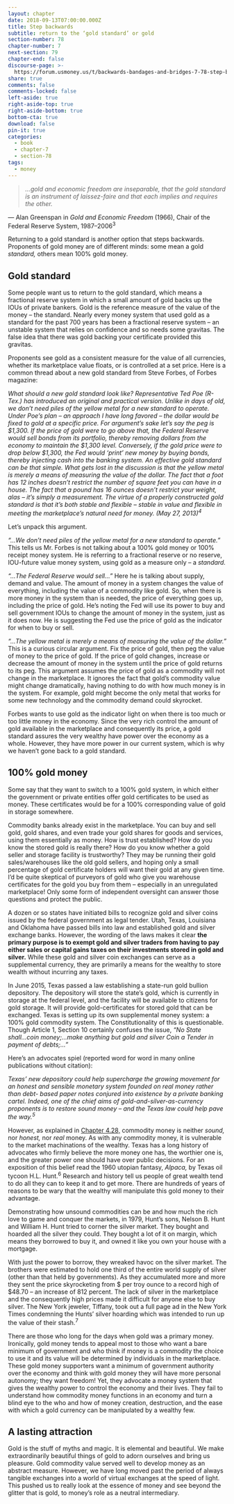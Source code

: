```yaml
---
layout: chapter
date: 2018-09-13T07:00:00.000Z
title: Step backwards
subtitle: return to the ‘gold standard’ or gold
section-number: 78
chapter-number: 7
next-section: 79
chapter-end: false
discourse-page: >-
  https://forum.usmoney.us/t/backwards-bandages-and-bridges-7-78-step-backwards-return-to-the-gold-standard-or-gold/
share: true
comments: false
comments-locked: false
left-aside: true
right-aside-top: true
right-aside-bottom: true
bottom-cta: true
download: false
pin-it: true
categories:
  - book
  - chapter-7
  - section-78
tags:
  - money
---
```

> _...gold and economic freedom are inseparable, that the gold standard is
> an instrument of laissez-faire and that each implies and requires the other._

— Alan Greenspan in _Gold and Economic Freedom_ (1966), Chair of the Federal Reserve System, 1987–2006<sup>3</sup>

Returning to a gold standard is another option that steps backwards.
Proponents of gold money are of different minds: some mean a
gold _standard,_ others mean 100% gold money.

## Gold standard

Some people want us to return to the gold standard, which means
a fractional reserve system in which a small amount of gold backs
up the IOUs of private bankers. Gold is the reference measure of the
value of the money – the standard. Nearly every money system that
used gold as a standard for the past 700 years has been a fractional
reserve system – an unstable system that relies on confidence and so
needs some gravitas. The false idea that there was gold backing your
certificate provided this gravitas.

Proponents see gold as a consistent measure for the value of all
currencies, whether its marketplace value floats, or is controlled at a
set price. Here is a common thread about a new gold standard from
Steve Forbes, of Forbes magazine:

_What should a new gold standard look like? Representative Ted Poe (R-Tex.) has
introduced an original and practical version. Unlike in days of old, we don’t need
piles of the yellow metal for a new standard to operate. Under Poe’s plan – an
approach I have long favored – the dollar would be fixed to gold at a specific
price. For argument’s sake let’s say the peg is $1,300. If the price of gold were to go above that, the Federal Reserve would sell bonds from its portfolio, thereby
removing dollars from the economy to maintain the $1,300 level. Conversely, if
the gold price were to drop below $1,300, the Fed would ‘print’ new money by
buying bonds, thereby injecting cash into the banking system.
An effective gold standard can be that simple. What gets lost in the discussion
is that the yellow metal is merely a means of measuring the value of the dollar.
The fact that a foot has 12 inches doesn’t restrict the number of square feet you
can have in a house. The fact that a pound has 16 ounces doesn’t restrict your
weight, alas – it’s simply a measurement. The virtue of a properly constructed
gold standard is that it’s both stable and flexible – stable in value and flexible
in meeting the marketplace’s natural need for money. (May 27, 2013)<sup>4</sup>_

Let’s unpack this argument.

_“...We don’t need piles of the yellow metal for a new standard to operate.”_
This tells us Mr. Forbes is not talking about a 100% gold money or
100% receipt money system. He is referring to a fractional reserve or
no reserve, IOU-future value money system, using gold as a measure
only – a _standard._

_“...The Federal Reserve would sell...”_ Here he is talking about supply,
demand and value. The amount of money in a system changes the
value of everything, including the value of a commodity like gold. So,
when there is more money in the system than is needed, the price
of everything goes up, including the price of gold. He’s noting the
Fed will use its power to buy and sell government IOUs to change the
amount of money in the system, just as it does now. He is suggesting
the Fed use the price of gold as the indicator for when to buy or sell.

_“...The yellow metal is merely a means of measuring the value of the
dollar.”_ This is a curious circular argument. Fix the price of gold,
then peg the value of money to the price of gold. If the price of
gold changes, increase or decrease the amount of money in the
system until the price of gold returns to its peg. This argument
assumes the price of gold as a commodity will not change in the
marketplace. It ignores the fact that gold’s commodity value might
change dramatically, having nothing to do with how much money is
in the system. For example, gold might become the only metal that
works for some new technology and the commodity demand could
skyrocket.

Forbes wants to use gold as the indicator light on when there is too
much or too little money in the economy. Since the very rich control
the amount of gold available in the marketplace and consequently its
price, a gold standard assures the very wealthy have power over the
economy as a whole. However, they have more power in our current
system, which is why we haven’t gone back to a gold standard.

## 100% gold money

Some say that they want to switch to a 100% gold system, in which
either the government or private entities offer gold certificates to be
used as money. These certificates would be for a 100% corresponding
value of gold in storage somewhere.

Commodity banks already exist in the marketplace. You can buy and
sell gold, gold shares, and even trade your gold shares for goods and
services, using them essentially as money. How is trust established?
How do you know the stored gold is really there? How do you know
whether a gold seller and storage facility is trustworthy? They may
be running their gold sales/warehouses like the old gold sellers, and
hoping only a small percentage of gold certificate holders will want
their gold at any given time. I’d be quite skeptical of purveyors of
gold who give you warehouse certificates for the gold you buy from
them – especially in an unregulated marketplace! Only some form
of independent oversight can answer those questions and protect
the public.

A dozen or so states have initiated bills to recognize gold and silver
coins issued by the federal government as legal tender. Utah, Texas,
Louisiana and Oklahoma have passed bills into law and established
gold and silver exchange banks. However, the wording of the laws
makes it clear **the primary purpose is to exempt gold and silver
traders from having to pay either sales or capital gains taxes on
their investments stored in gold and silver.** While these gold and
silver coin exchanges can serve as a supplemental currency, they are
primarily a means for the wealthy to store wealth without incurring
any taxes.

In June 2015, Texas passed a law establishing a state-run gold
bullion depository. The depository will store the state’s gold, which
is currently in storage at the federal level, and the facility will be
available to citizens for gold storage. It will provide gold-certificates
for stored gold that can be exchanged. Texas is setting up its own
supplemental money system: a 100% gold commodity system. The
Constitutionality of this is questionable. Though Article 1, Section
10 certainly confuses the issue, _“No State shall...coin money;...make
anything but gold and silver Coin a Tender in payment of debts;...”_

Here’s an advocates spiel (reported word for word in many online
publications without citation):

_Texas’ new depository could help supercharge the growing movement for an
honest and sensible monetary system founded on real money rather than debt-
based paper notes conjured into existence by a private banking cartel. Indeed,
one of the chief aims of gold-and-silver-as-currency proponents is to restore
sound money – and the Texas law could help pave the way.<sup>5</sup>_

However, as explained in [Chapter 4.28,](https://usmoney.us/book/chapter-4/section-28) commodity money is neither
_sound,_ nor _honest,_ nor _real_ money. As with any commodity money,
it is vulnerable to the market machinations of the wealthy. Texas
has a long history of advocates who firmly believe the more money
one has, the worthier one is, and the greater power one should have
over public decisions. For an exposition of this belief read the 1960
utopian fantasy, _Alpaca,_ by Texas oil tycoon H.L. Hunt.<sup>6</sup> Research
and history tell us people of great wealth tend to do all they can to
keep it and to get more. There are hundreds of years of reasons to
be wary that the wealthy will manipulate this gold money to their
advantage.

Demonstrating how unsound commodities can be and how much
the rich love to game and conquer the markets, in 1979, Hunt’s sons,
Nelson B. Hunt and William H. Hunt tried to corner the silver
market. They bought and hoarded all the silver they could. They
bought a lot of it on margin, which means they borrowed to buy it,
and owned it like you own your house with a mortgage.

With just the power to borrow, they wreaked havoc on the silver
market. The brothers were estimated to hold one third of the entire
world supply of silver (other than that held by governments). As they
accumulated more and more they sent the price skyrocketing from $
per troy ounce to a record high of $48.70 – an increase of 812 percent.
The lack of silver in the marketplace and the consequently high prices
made it difficult for anyone else to buy silver. The New York jeweler,
Tiffany, took out a full page ad in the New York Times condemning
the Hunts’ silver hoarding which was intended to run up the value of
their stash.<sup>7</sup>

There are those who long for the days when gold was a primary
money. Ironically, gold money tends to appeal most to those who
want a bare minimum of government and who think if money is a
commodity the choice to use it and its value will be determined by
individuals in the marketplace. These gold money supporters want
a minimum of government authority over the economy and think
with gold money they will have more personal autonomy; they want
freedom! Yet, they advocate a money system that gives the wealthy
power to control the economy and their lives. They fail to understand
how commodity money functions in an economy and turn a blind
eye to the who and how of money creation, destruction, and the ease
with which a gold currency can be manipulated by a wealthy few.

## A lasting attraction

Gold is the stuff of myths and magic. It is elemental and beautiful.
We make extraordinarily beautiful things of gold to adorn ourselves
and bring us pleasure. Gold commodity value served well to develop
money as an abstract measure. However, we have long moved past
the period of always tangible exchanges into a world of virtual
exchanges at the speed of light. This pushed us to really look at the
essence of money and see beyond the glitter that is gold, to money’s
role as a neutral intermediary.
